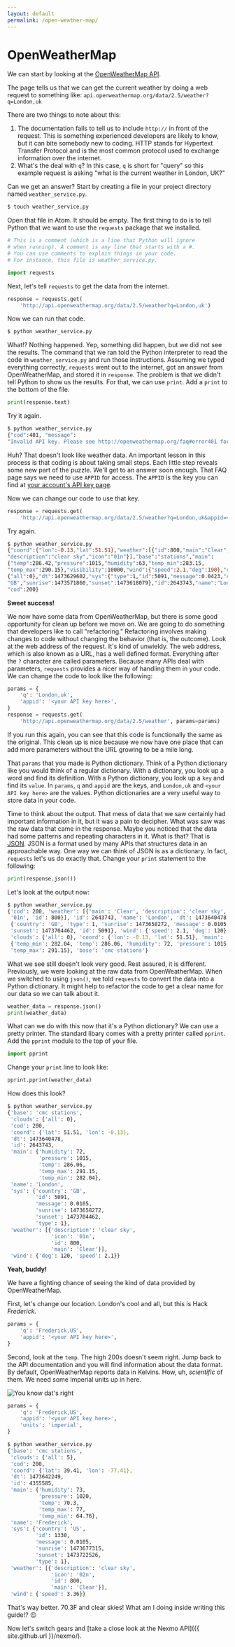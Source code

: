 ```yaml
---
layout: default
permalink: /open-weather-map/
---
```


# OpenWeatherMap

We can start
by looking at the
[OpenWeatherMap API](http://openweathermap.org/current).

The page tells us
that we can get the current weather
by doing a web request to something like:
`api.openweathermap.org/data/2.5/weather?q=London,uk`

There are two things to note about this:

1. The documentation fails to tell us
   to include `http://`
   in front of the request.
   This is something experienced developers
   are likely to know,
   but it can bite somebody new to coding.
   HTTP stands for Hypertext Transfer Protocol
   and is the most common protocol used to exchange information
   over the internet.
2. What's the deal with `q`?
   In this case,
   `q` is short for "query"
   so this example request is asking
   "what is the current weather in London, UK?"

Can we get an answer?
Start by creating a file in your project directory
named `weather_service.py`.

```bash
$ touch weather_service.py
```

Open that file in Atom.
It should be empty.
The first thing to do is to tell Python
that we want to use the `requests` package
that we installed.

```python
# This is a comment (which is a line that Python will ignore
# when running). A comment is any line that starts with a #.
# You can use comments to explain things in your code.
# For instance, this file is weather_service.py.

import requests
```

Next, let's tell `requests` to get the data
from the internet.

```python
response = requests.get(
    'http://api.openweathermap.org/data/2.5/weather?q=London,uk')
```

Now we can run that code.

```bash
$ python weather_service.py
```

What!?
Nothing happened.
Yep,
something did happen,
but we did not see the results.
The command that we ran
told the Python interpreter
to read the code in `weather_service.py`
and run those instructions.
Assuming we typed everything correctly,
`requests` went out to the internet,
got an answer from OpenWeatherMap,
and stored it in `response`.
The problem is that we didn't tell Python
to show us the results.
For that,
we can use `print`.
Add a `print` to the bottom of the file.

```python
print(response.text)
```

Try it again.

```bash
$ python weather_service.py
{"cod":401, "message":
"Invalid API key. Please see http://openweathermap.org/faq#error401 for more info."}
```

Huh?
That doesn't look like weather data.
An important lesson
in this process
is that coding is about taking small steps.
Each little step reveals some new part
of the puzzle.
We'll get to an answer soon enough.
That FAQ page says
we need to use `APPID` for access.
The `APPID` is the key
you can find at
[your account's API key page](https://home.openweathermap.org/api_keys).

Now we can change our code to use that key.

```python
response = requests.get(
    'http://api.openweathermap.org/data/2.5/weather?q=London,uk&appid=<your API key here>')
```

Try again.

```bash
$ python weather_service.py
{"coord":{"lon":-0.13,"lat":51.51},"weather":[{"id":800,"main":"Clear",
"description":"clear sky","icon":"01n"}],"base":"stations","main":
{"temp":286.42,"pressure":1015,"humidity":63,"temp_min":283.15,
"temp_max":290.15},"visibility":10000,"wind":{"speed":2.1,"deg":190},"clouds":
{"all":0},"dt":1473629602,"sys":{"type":1,"id":5091,"message":0.0423,"country":
"GB","sunrise":1473571860,"sunset":1473618079},"id":2643743,"name":"London",
"cod":200}
```

**Sweet success!**

We now have some data
from OpenWeatherMap,
but there is some good opportunity
for clean up
before we move on.
We are going to do something
that developers like to call "refactoring."
Refactoring involves making changes to code
without changing the behavior
(that is, the outcome).
Look at the web address
of the request.
It's kind of unwieldy.
The web address,
which is also known as a URL,
has a well defined format.
Everything after the `?` character
are called parameters.
Because many APIs deal with parameters,
`requests` provides a nicer way
of handling them in your code.
We can change the code to look like the following:

```python
params = {
    'q': 'London,uk',
    'appid': '<your API key here>',
}
response = requests.get(
    'http://api.openweathermap.org/data/2.5/weather', params=params)
```

If you run this again,
you can see that this code is functionally the same as the original.
This clean up is nice
because we now have one place
that can add more parameters
without the URL growing to be a mile long.

That `params` that you made is Python dictionary.
Think of a Python dictionary
like you would think of a regular dictionary.
With a dictionary,
you look up a word
and find its definition.
With a Python dictionary,
you look up a `key`
and find its `value`.
In `params`,
`q` and `appid` are the keys,
and `London,uk` and `<your API key here>` are the values.
Python dictionaries are a very useful way to store data
in your code.

Time to think about the output.
That mess of data that we saw
certainly had important information in it,
but it was a pain to decipher.
What was saw was the raw data
that came in the response.
Maybe you noticed
that the data had some patterns
and repeating characters in it.
What is that?
That is
[JSON](http://json.org/).
JSON is a format
used by many APIs
that structures data
in an approachable way.
One way we can think of JSON is as a dictionary.
In fact,
`requests` let's us do exactly that.
Change your `print` statement
to the following:

```python
print(response.json())
```

Let's look at the output now:

```bash
$ python weather_service.py
{'cod': 200, 'weather': [{'main': 'Clear', 'description': 'clear sky', 'icon':
 '01n', 'id': 800}], 'id': 2643743, 'name': 'London', 'dt': 1473640478, 'sys':
 {'country': 'GB', 'type': 1, 'sunrise': 1473658272, 'message': 0.0105,
 'sunset': 1473704462, 'id': 5091}, 'wind': {'speed': 2.1, 'deg': 120},
 'clouds': {'all': 0}, 'coord': {'lon': -0.13, 'lat': 51.51}, 'main':
 {'temp_min': 282.04, 'temp': 286.06, 'humidity': 72, 'pressure': 1015,
 'temp_max': 291.15}, 'base': 'cmc stations'}
```

What we see still doesn't look very good.
Rest assured,
it is different.
Previously,
we were looking at the raw data
from OpenWeatherMap.
When we switched to using `json()`,
we told `requests` to convert the data
into a Python dictionary.
It might help to refactor the code
to get a clear name for our data
so we can talk about it.

```python
weather_data = response.json()
print(weather_data)
```

What can we do with this now that it's a Python dictionary?
We can use a pretty printer.
The standard libary comes with a pretty printer
called `pprint`.
Add the `pprint` module to the top of your file.

```python
import pprint
```

Change your `print` line to look like:

```python
pprint.pprint(weather_data)
```

How does this look?

```bash
$ python weather_service.py
{'base': 'cmc stations',
 'clouds': {'all': 0},
 'cod': 200,
 'coord': {'lat': 51.51, 'lon': -0.13},
 'dt': 1473640478,
 'id': 2643743,
 'main': {'humidity': 72,
          'pressure': 1015,
          'temp': 286.06,
          'temp_max': 291.15,
          'temp_min': 282.04},
 'name': 'London',
 'sys': {'country': 'GB',
         'id': 5091,
         'message': 0.0105,
         'sunrise': 1473658272,
         'sunset': 1473704462,
         'type': 1},
 'weather': [{'description': 'clear sky',
              'icon': '01n',
              'id': 800,
              'main': 'Clear'}],
 'wind': {'deg': 120, 'speed': 2.1}}
```

**Yeah, buddy!**

We have a fighting chance of seeing the kind of data
provided by OpenWeatherMap.

First,
let's change our location.
London's cool and all,
but this is Hack *Frederick*.

```python
params = {
    'q': 'Frederick,US',
    'appid': '<your API key here>',
}
```

Second,
look at the `temp`.
The high 200s doesn't seem right.
Jump back to the API documentation
and you will find information
about the data format.
By default,
OpenWeatherMap reports data
in Kelvins.
How, uh, *scientific* of them.
We need some Imperial units up in here.

![You know dat's right](http://i.giphy.com/QduCyLuNQYwpO.gif)

```python
params = {
    'q': 'Frederick,US',
    'appid': '<your API key here>',
    'units': 'imperial',
}
```

```bash
$ python weather_service.py
{'base': 'cmc stations',
 'clouds': {'all': 5},
 'cod': 200,
 'coord': {'lat': 39.41, 'lon': -77.41},
 'dt': 1473642249,
 'id': 4355585,
 'main': {'humidity': 73,
          'pressure': 1020,
          'temp': 70.3,
          'temp_max': 77,
          'temp_min': 64.76},
 'name': 'Frederick',
 'sys': {'country': 'US',
         'id': 1330,
         'message': 0.0105,
         'sunrise': 1473677315,
         'sunset': 1473722526,
         'type': 1},
 'weather': [{'description': 'clear sky',
              'icon': '02n',
              'id': 800,
              'main': 'Clear'}],
 'wind': {'speed': 3.36}}
```

That's way better.
70.3F and clear skies!
What am I doing inside writing this guide!? :wink:

Now let's switch gears
and
[take a close look at the Nexmo API]({{ site.github.url }}/nexmo/).
